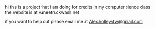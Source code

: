 hi this is a project that i am doing for credits in my computer sience class the website is at vaneetruckwash.net

if you want to help out please email me at Alex.holleyvtw@gmail.com 